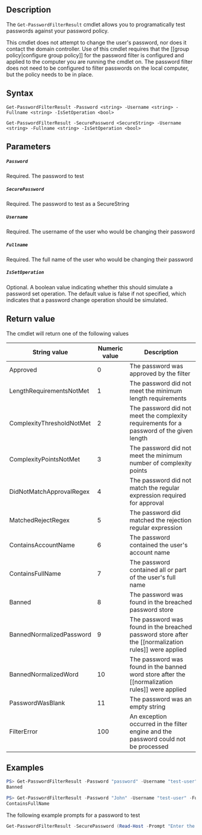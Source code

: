 ## Description
The ```Get-PasswordFilterResult``` cmdlet allows you to programatically test passwords against your password policy. 

This cmdlet does not attempt to change the user's password, nor does it contact the domain controller. Use of this cmdlet requires that the [[group policy|configure group policy]] for the password filter is configured and applied to the computer you are running the cmdlet on. The password filter does not need to be configured to filter passwords on the local computer, but the policy needs to be in place. 

## Syntax
```
Get-PasswordFilterResult -Password <string> -Username <string> -Fullname <string> -IsSetOperation <bool>

Get-PasswordFilterResult -SecurePassword <SecureString> -Username <string> -Fullname <string> -IsSetOperation <bool>
```
## Parameters
##### `Password`
Required. The password to test
##### `SecurePassword`
Required. The password to test as a SecureString
##### `Username`
Required. The username of the user who would be changing their password
##### `Fullname`
Required. The full name of the user who would be changing their password
##### `IsSetOperation`
Optional. A boolean value indicating whether this should simulate a password set operation. The default value is false if not specified, which indicates that a password change operation should be simulated.

## Return value
The cmdlet will return one of the following values

| String value | Numeric value | Description |
| --- | --- | --- |
| Approved | 0 | The password was approved by the filter |
| LengthRequirementsNotMet | 1 | The password did not meet the minimum length requirements |
| ComplexityThresholdNotMet | 2 | The password did not meet the complexity requirements for a password of the given length |
| ComplexityPointsNotMet | 3 | The password did not meet the minimum number of complexity points |
| DidNotMatchApprovalRegex | 4 | The password did not match the regular expression required for approval |
| MatchedRejectRegex | 5 | The password did matched the rejection regular expression |
| ContainsAccountName | 6 | The password contained the user's account name |
| ContainsFullName | 7 | The password contained all or part of the user's full name |
| Banned | 8 | The password was found in the breached password store |
| BannedNormalizedPassword | 9 | The password was found in the breached password store after the [[normalization rules]] were applied |
| BannedNormalizedWord | 10 | The password was found in the banned word store after the [[normalization rules]] were applied |
| PasswordWasBlank | 11 | The password was an empty string |
| FilterError | 100 | An exception occurred in the filter engine and the password could not be processed |

## Examples
```powershell
PS> Get-PasswordFilterResult -Password "password" -Username "test-user" -Fullname "John Test"
Banned

PS> Get-PasswordFilterResult -Password "John" -Username "test-user" -Fullname "John Test"
ContainsFullName
```

The following example prompts for a password to test
```powershell
Get-PasswordFilterResult -SecurePassword (Read-Host -Prompt "Enter the password" -AsSecureString) -Username (Read-Host -Prompt "Enter the user's username") -Fullname (Read-Host -Prompt "Enter the user's full name")
```